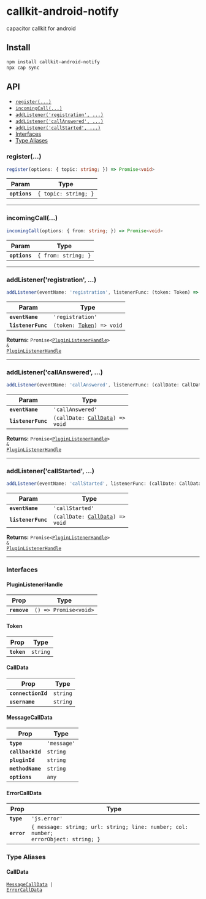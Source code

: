 # callkit-android-notify

capacitor callkit for android

## Install

```bash
npm install callkit-android-notify
npx cap sync
```

## API

<docgen-index>

* [`register(...)`](#register)
* [`incomingCall(...)`](#incomingcall)
* [`addListener('registration', ...)`](#addlistenerregistration)
* [`addListener('callAnswered', ...)`](#addlistenercallanswered)
* [`addListener('callStarted', ...)`](#addlistenercallstarted)
* [Interfaces](#interfaces)
* [Type Aliases](#type-aliases)

</docgen-index>

<docgen-api>
<!--Update the source file JSDoc comments and rerun docgen to update the docs below-->

### register(...)

```typescript
register(options: { topic: string; }) => Promise<void>
```

| Param         | Type                            |
| ------------- | ------------------------------- |
| **`options`** | <code>{ topic: string; }</code> |

--------------------


### incomingCall(...)

```typescript
incomingCall(options: { from: string; }) => Promise<void>
```

| Param         | Type                           |
| ------------- | ------------------------------ |
| **`options`** | <code>{ from: string; }</code> |

--------------------


### addListener('registration', ...)

```typescript
addListener(eventName: 'registration', listenerFunc: (token: Token) => void) => Promise<PluginListenerHandle> & PluginListenerHandle
```

| Param              | Type                                                        |
| ------------------ | ----------------------------------------------------------- |
| **`eventName`**    | <code>'registration'</code>                                 |
| **`listenerFunc`** | <code>(token: <a href="#token">Token</a>) =&gt; void</code> |

**Returns:** <code>Promise&lt;<a href="#pluginlistenerhandle">PluginListenerHandle</a>&gt; & <a href="#pluginlistenerhandle">PluginListenerHandle</a></code>

--------------------


### addListener('callAnswered', ...)

```typescript
addListener(eventName: 'callAnswered', listenerFunc: (callDate: CallData) => void) => Promise<PluginListenerHandle> & PluginListenerHandle
```

| Param              | Type                                                                 |
| ------------------ | -------------------------------------------------------------------- |
| **`eventName`**    | <code>'callAnswered'</code>                                          |
| **`listenerFunc`** | <code>(callDate: <a href="#calldata">CallData</a>) =&gt; void</code> |

**Returns:** <code>Promise&lt;<a href="#pluginlistenerhandle">PluginListenerHandle</a>&gt; & <a href="#pluginlistenerhandle">PluginListenerHandle</a></code>

--------------------


### addListener('callStarted', ...)

```typescript
addListener(eventName: 'callStarted', listenerFunc: (callDate: CallData) => void) => Promise<PluginListenerHandle> & PluginListenerHandle
```

| Param              | Type                                                                 |
| ------------------ | -------------------------------------------------------------------- |
| **`eventName`**    | <code>'callStarted'</code>                                           |
| **`listenerFunc`** | <code>(callDate: <a href="#calldata">CallData</a>) =&gt; void</code> |

**Returns:** <code>Promise&lt;<a href="#pluginlistenerhandle">PluginListenerHandle</a>&gt; & <a href="#pluginlistenerhandle">PluginListenerHandle</a></code>

--------------------


### Interfaces


#### PluginListenerHandle

| Prop         | Type                                      |
| ------------ | ----------------------------------------- |
| **`remove`** | <code>() =&gt; Promise&lt;void&gt;</code> |


#### Token

| Prop        | Type                |
| ----------- | ------------------- |
| **`token`** | <code>string</code> |


#### CallData

| Prop               | Type                |
| ------------------ | ------------------- |
| **`connectionId`** | <code>string</code> |
| **`username`**     | <code>string</code> |


#### MessageCallData

| Prop             | Type                   |
| ---------------- | ---------------------- |
| **`type`**       | <code>'message'</code> |
| **`callbackId`** | <code>string</code>    |
| **`pluginId`**   | <code>string</code>    |
| **`methodName`** | <code>string</code>    |
| **`options`**    | <code>any</code>       |


#### ErrorCallData

| Prop        | Type                                                                                           |
| ----------- | ---------------------------------------------------------------------------------------------- |
| **`type`**  | <code>'js.error'</code>                                                                        |
| **`error`** | <code>{ message: string; url: string; line: number; col: number; errorObject: string; }</code> |


### Type Aliases


#### CallData

<code><a href="#messagecalldata">MessageCallData</a> | <a href="#errorcalldata">ErrorCallData</a></code>

</docgen-api>

